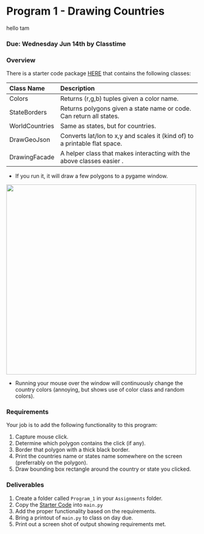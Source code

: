 Program 1 - Drawing Countries
=========
hello tam
### Due: Wednesday Jun 14th by Classtime


### Overview

There is a starter code package [HERE](https://github.com/rugbyprof/4553-Spatial-DS/blob/master/Resources/Pygame/10-basic_geo_draw.py) that contains the following classes:

| Class Name     | Description       |
|:---------------|:----------------------------------------------------------------------------------|
| Colors         | Returns (r,g,b) tuples given a color name.   |
| StateBorders    | Returns polygons given a state name or code. Can return all states.   |
| WorldCountries  | Same as states, but for countries.    |
| DrawGeoJson     | Converts lat/lon to x,y and scales it (kind of) to a printable flat space. |
| DrawingFacade   | A helper class that makes interacting with the above classes easier . |

- If you run it, it will draw a few polygons to a pygame window. 

<img src="https://d3vv6lp55qjaqc.cloudfront.net/items/3n0e09001d2f2Y1y3d0k/Screenshot%202017-06-12%2014.17.16.png" width="500">

- Running your mouse over the window will continuously change the country colors (annoying, but shows use of color class and random colors). 

### Requirements

Your job is to add the following functionality to this program:
1. Capture mouse click.
2. Determine which polygon contains the click (if any).
3. Border that polygon with a thick black border.
4. Print the countries name or states name somewhere on the screen (preferrably on the polygon).
5. Draw bounding box rectangle around the country or state you clicked.

### Deliverables

1. Create a folder called `Program_1` in your `Assignments` folder.
2. Copy the [Starter Code](https://github.com/rugbyprof/4553-Spatial-DS/blob/master/Resources/Pygame/10-basic_geo_draw.py) into `main.py`
3. Add the proper functionality based on the requirements. 
4. Bring a printout of `main.py` to class on day due.
5. Print out a screen shot of output showing requirements met. 
